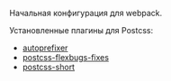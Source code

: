 Начальная конфигурация для webpack.

<p>Установленные плагины для Postcss:</p>
<ul>
<li><a href="https://github.com/postcss/autoprefixer" target="_blank">autoprefixer</a></li>
<li><a href="https://github.com/luisrudge/postcss-flexbugs-fixes" target="_blank">postcss-flexbugs-fixes</a></li>
<li><a href="https://github.com/jonathantneal/postcss-short" target="_blank">postcss-short</a></li>
</ul>
